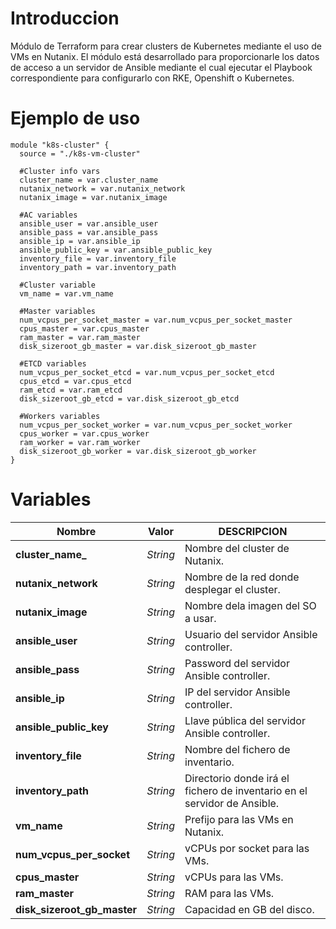 # Introduccion 
Módulo de Terraform para crear clusters de Kubernetes mediante el uso de VMs en Nutanix. El módulo está desarrollado para proporcionarle los datos de acceso a un servidor de Ansible mediante el cual ejecutar el Playbook correspondiente para configurarlo con RKE, Openshift o Kubernetes.

# Ejemplo de uso
```
module "k8s-cluster" {
  source = "./k8s-vm-cluster"

  #Cluster info vars
  cluster_name = var.cluster_name
  nutanix_network = var.nutanix_network
  nutanix_image = var.nutanix_image

  #AC variables
  ansible_user = var.ansible_user
  ansible_pass = var.ansible_pass
  ansible_ip = var.ansible_ip
  ansible_public_key = var.ansible_public_key
  inventory_file = var.inventory_file
  inventory_path = var.inventory_path

  #Cluster variable
  vm_name = var.vm_name

  #Master variables
  num_vcpus_per_socket_master = var.num_vcpus_per_socket_master
  cpus_master = var.cpus_master
  ram_master = var.ram_master
  disk_sizeroot_gb_master = var.disk_sizeroot_gb_master

  #ETCD variables
  num_vcpus_per_socket_etcd = var.num_vcpus_per_socket_etcd
  cpus_etcd = var.cpus_etcd
  ram_etcd = var.ram_etcd
  disk_sizeroot_gb_etcd = var.disk_sizeroot_gb_etcd

  #Workers variables
  num_vcpus_per_socket_worker = var.num_vcpus_per_socket_worker
  cpus_worker = var.cpus_worker
  ram_worker = var.ram_worker
  disk_sizeroot_gb_worker = var.disk_sizeroot_gb_worker
}
```
# Variables
| Nombre| Valor| DESCRIPCION|
| ----- | ---- | ---- |
| **cluster_name_** | *String* | Nombre del cluster de Nutanix. |
| **nutanix_network** | *String* | Nombre de la red donde desplegar el cluster. |
 | **nutanix_image** | *String* | Nombre dela imagen del SO a usar. |
| **ansible_user** | *String* | Usuario del servidor Ansible controller. |
| **ansible_pass** | *String* | Password del servidor Ansible controller. |
| **ansible_ip** | *String* | IP del servidor Ansible controller. |
| **ansible_public_key** | *String* | Llave pública del servidor Ansible controller. |
| **inventory_file** | *String* | Nombre del fichero de inventario. |
| **inventory_path** | *String* | Directorio donde irá el fichero de inventario en el servidor de Ansible. |
| **vm_name** | *String* | Prefijo para las VMs en Nutanix. |
| **num_vcpus_per_socket** | *String* | vCPUs por socket para las VMs. |
| **cpus_master** | *String* | vCPUs para las VMs. |
| **ram_master** | *String* | RAM para las VMs. |
| **disk_sizeroot_gb_master** | *String* | Capacidad en GB del disco. |

